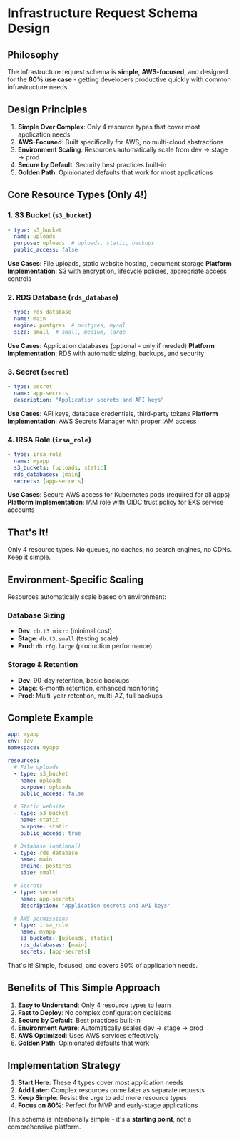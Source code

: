 # Infrastructure Request Schema Design

## Philosophy

The infrastructure request schema is **simple**, **AWS-focused**, and designed for the **80% use case** - getting developers productive quickly with common infrastructure needs.

## Design Principles

1. **Simple Over Complex**: Only 4 resource types that cover most application needs
2. **AWS-Focused**: Built specifically for AWS, no multi-cloud abstractions
3. **Environment Scaling**: Resources automatically scale from dev → stage → prod
4. **Secure by Default**: Security best practices built-in
5. **Golden Path**: Opinionated defaults that work for most applications

## Core Resource Types (Only 4!)

### 1. **S3 Bucket** (`s3_bucket`)
```yaml
- type: s3_bucket
  name: uploads
  purpose: uploads  # uploads, static, backups
  public_access: false
```

**Use Cases**: File uploads, static website hosting, document storage
**Platform Implementation**: S3 with encryption, lifecycle policies, appropriate access controls

### 2. **RDS Database** (`rds_database`)
```yaml
- type: rds_database
  name: main
  engine: postgres  # postgres, mysql
  size: small  # small, medium, large
```

**Use Cases**: Application databases (optional - only if needed)
**Platform Implementation**: RDS with automatic sizing, backups, and security

### 3. **Secret** (`secret`)
```yaml
- type: secret
  name: app-secrets
  description: "Application secrets and API keys"
```

**Use Cases**: API keys, database credentials, third-party tokens
**Platform Implementation**: AWS Secrets Manager with proper IAM access

### 4. **IRSA Role** (`irsa_role`)
```yaml
- type: irsa_role
  name: myapp
  s3_buckets: [uploads, static]
  rds_databases: [main]
  secrets: [app-secrets]
```

**Use Cases**: Secure AWS access for Kubernetes pods (required for all apps)
**Platform Implementation**: IAM role with OIDC trust policy for EKS service accounts

## That's It!

Only 4 resource types. No queues, no caches, no search engines, no CDNs. Keep it simple.

## Environment-Specific Scaling

Resources automatically scale based on environment:

### Database Sizing
- **Dev**: `db.t3.micro` (minimal cost)
- **Stage**: `db.t3.small` (testing scale)  
- **Prod**: `db.r6g.large` (production performance)

### Storage & Retention
- **Dev**: 90-day retention, basic backups
- **Stage**: 6-month retention, enhanced monitoring
- **Prod**: Multi-year retention, multi-AZ, full backups

## Complete Example

```yaml
app: myapp
env: dev
namespace: myapp

resources:
  # File uploads
  - type: s3_bucket
    name: uploads
    purpose: uploads
    public_access: false

  # Static website
  - type: s3_bucket
    name: static
    purpose: static
    public_access: true

  # Database (optional)
  - type: rds_database
    name: main
    engine: postgres
    size: small

  # Secrets
  - type: secret
    name: app-secrets
    description: "Application secrets and API keys"

  # AWS permissions
  - type: irsa_role
    name: myapp
    s3_buckets: [uploads, static]
    rds_databases: [main]
    secrets: [app-secrets]
```

That's it! Simple, focused, and covers 80% of application needs.

## Benefits of This Simple Approach

1. **Easy to Understand**: Only 4 resource types to learn
2. **Fast to Deploy**: No complex configuration decisions
3. **Secure by Default**: Best practices built-in
4. **Environment Aware**: Automatically scales dev → stage → prod
5. **AWS Optimized**: Uses AWS services effectively
6. **Golden Path**: Opinionated defaults that work

## Implementation Strategy

1. **Start Here**: These 4 types cover most application needs
2. **Add Later**: Complex resources come later as separate requests
3. **Keep Simple**: Resist the urge to add more resource types
4. **Focus on 80%**: Perfect for MVP and early-stage applications

This schema is intentionally simple - it's a **starting point**, not a comprehensive platform.

